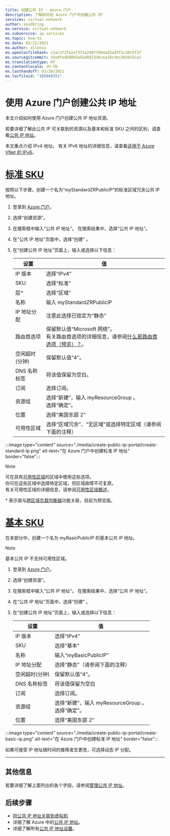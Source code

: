 ```yaml
---
title: 创建公共 IP - Azure 门户
description: 了解如何在 Azure 门户中创建公共 IP
services: virtual-network
author: asudbring
ms.service: virtual-network
ms.subservice: ip-services
ms.topic: how-to
ms.date: 02/22/2021
ms.author: allensu
ms.openlocfilehash: c1ac3f2fa1ef3f1a24077064ad3ad3f3c30c5f3f
ms.sourcegitcommit: 32e0fedb80b5a5ed0d2336cea18c3ec3b5015ca1
ms.translationtype: HT
ms.contentlocale: zh-CN
ms.lasthandoff: 03/30/2021
ms.locfileid: "105048351"
---
```

# <a name="create-a-public-ip-address-using-the-azure-portal"></a>使用 Azure 门户创建公共 IP 地址

本文介绍如何使用 Azure 门户创建公共 IP 地址资源。 

若要详细了解此公共 IP 可关联到的资源以及基本和标准 SKU 之间的区别，请查看[公共 IP 地址](./public-ip-addresses.md)。 

本文重点介绍 IPv4 地址。 有关 IPv6 地址的详细信息，请查看[适用于 Azure VNet 的 IPv6](./ipv6-overview.md)。

# <a name="standard-sku"></a>[**标准 SKU**](#tab/option-create-public-ip-standard-zones)

按照以下步骤，创建一个名为“myStandardZRPublicIP”的标准区域冗余公共 IP 地址。

1. 登录到 [Azure 门户](https://portal.azure.com/)。
2. 选择“创建资源”。  
3. 在搜索框中输入“公共 IP 地址”。 在搜索结果中，选择“公共 IP 地址”。
4. 在“公共 IP 地址”页面中，选择“创建” 。
5. 在“创建公共 IP 地址”页面上，输入或选择以下信息： 

    | 设置                 | 值                       |
    | ---                     | ---                         |
    | IP 版本              | 选择“IPv4”                 |    
    | SKU                     | 选择“标准”         |
    | 层*                   | 选择“区域”         |
    | 名称                    | 输入 myStandardZRPublicIP          |
    | IP 地址分配   | 注意此选择已锁定为“静态”                                        |
    | 路由首选项      | 保留默认值“Microsoft 网络”。 </br> 有关路由首选项的详细信息，请参阅[什么是路由首选项（预览）？](./routing-preference-overview.md)。 |
    | 空闲超时(分钟)  | 保留默认值“4”。        |
    | DNS 名称标签          | 将该值保留为空白。    |
    | 订阅            | 选择订阅。   |
    | 资源组          | 选择“新建”，输入 myResourceGroup 。 </br> 选择“确定”。 |
    | 位置                | 选择“美国东部 2”      |
    | 可用性区域       | 选择“区域冗余”、“无区域”或选择特定区域（请参阅下面的注释） |

:::image type="content" source="./media/create-public-ip-portal/create-standard-ip.png" alt-text="在 Azure 门户中创建标准 IP 地址" border="false":::

> [!NOTE]
> 可在具有[可用性区域](../availability-zones/az-overview.md?toc=%2fazure%2fvirtual-network%2ftoc.json#availability-zones)的区域中使用这些选项。 </br>
你可在这些区域中选择特定区域，但区域故障不可复原。 </br> 有关可用性区域的详细信息，请参阅[可用性区域概述](../availability-zones/az-overview.md)。

\* 表示层与[跨区域负载均衡器](../load-balancer/cross-region-overview.md)功能关联，目前为预览版。

# <a name="basic-sku"></a>[**基本 SKU**](#tab/option-create-public-ip-basic)

在本部分中，创建一个名为 myBasicPublicIP 的基本公共 IP 地址。 

> [!NOTE]
> 基本公共 IP 不支持可用性区域。

1. 登录到 [Azure 门户](https://portal.azure.com/)。
2. 选择“创建资源”。  
3. 在搜索框中输入“公共 IP 地址”。 在搜索结果中，选择“公共 IP 地址”。
4. 在“公共 IP 地址”页面中，选择“创建” 。
5. 在“创建公共 IP 地址”页面上，输入或选择以下信息： 

    | 设置                 | 值                       |
    | ---                     | ---                         |
    | IP 版本              | 选择“IPv4”                 |    
    | SKU                     | 选择“基本”         |
    | 名称                    | 输入“myBasicPublicIP”          |
    | IP 地址分配   | 选择“静态”（请参阅下面的注释）                                     |
    | 空闲超时(分钟)  | 保留默认值“4”。       |
    | DNS 名称标签          | 将该值保留为空白    |
    | 订阅            | 选择订阅。   |
    | 资源组          | 选择“新建”，输入 myResourceGroup 。 </br> 选择“确定”。 |
    | 位置                | 选择“美国东部 2”      |

:::image type="content" source="./media/create-public-ip-portal/create-basic-ip.png" alt-text="在 Azure 门户中创建标准 IP 地址" border="false":::

如果可接受 IP 地址随时间的推移发生更改，可选择动态 IP 分配。

---

## <a name="additional-information"></a>其他信息 

若要详细了解上面列出的各个字段，请参阅[管理公共 IP 地址](./virtual-network-public-ip-address.md#create-a-public-ip-address)。

## <a name="next-steps"></a>后续步骤
- [将公共 IP 地址关联到虚拟机](./associate-public-ip-address-vm.md#azure-portal)
- 详细了解 Azure 中的[公共 IP 地址](./public-ip-addresses.md#public-ip-addresses)。
- 详细了解所有[公共 IP 地址设置](virtual-network-public-ip-address.md#create-a-public-ip-address)。